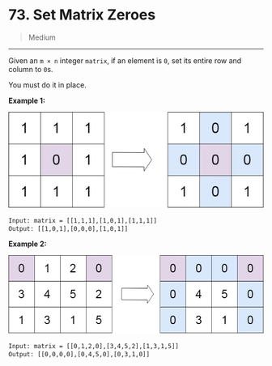 # 73. Set Matrix Zeroes

> Medium

------

Given an `m × n` integer `matrix`, if an element is `0`, set its entire row and column to `0`s.

You must do it in place.

**Example 1:**

![mat-1](images/mat-1.jpg)

```
Input: matrix = [[1,1,1],[1,0,1],[1,1,1]]
Output: [[1,0,1],[0,0,0],[1,0,1]]
```

**Example 2:**

![mat-2](images/mat-2.jpg)

```
Input: matrix = [[0,1,2,0],[3,4,5,2],[1,3,1,5]]
Output: [[0,0,0,0],[0,4,5,0],[0,3,1,0]]
```
